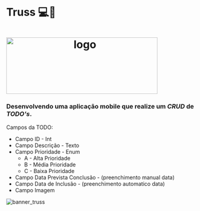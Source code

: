 # Truss 💻📲

#   <img src="https://user-images.githubusercontent.com/83045484/154683812-306f2e87-48b8-4be2-af64-13a8714bc871.png" width="400" height="150" alt="logo" style="text-align:center"/></div><br/>

### Desenvolvendo uma aplicação mobile que realize um _CRUD_ de _TODO's_.

Campos da TODO:

* Campo ID - Int
* Campo Descrição - Texto
* Campo Prioridade - Enum
  * A - Alta Prioridade
  * B - Média Prioridade
  * C - Baixa Prioridade
* Campo Data Prevista Conclusão - (preenchimento manual data)
* Campo Data de Inclusão - (preenchimento automatico data)
* Campo Imagem

![banner_truss](https://user-images.githubusercontent.com/83045484/154683791-231eed14-1432-40db-affa-d2376cc0103f.png)
